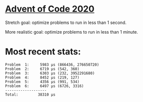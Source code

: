 # [Advent of Code 2020](https://adventofcode.com/2019)

Stretch goal: optimize problems to run in less than 1 second.

More realistic goal: optimize problems to run in less than 1 minute.

# Most recent stats:
```
Problem  1:     5983 μs (866436, 276650720)
Problem  2:     6719 μs (542, 360)
Problem  3:     6303 μs (232, 3952291680)
Problem  4:     8452 μs (219, 127)
Problem  5:     4356 μs (991, 534)
Problem  6:     6497 μs (6726, 3316)
-------------------
Total:         38310 μs
```
